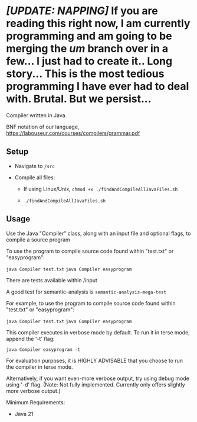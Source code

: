 # *[UPDATE:* ***NAPPING]*** If you are reading this right now, I am currently programming and am going to be merging the *um* branch over in a few... I just had to create it.. Long story... This is the most tedious programming I have ever had to deal with. Brutal. But we persist...
Compiler written in Java.

BNF notation of our language, https://labouseur.com/courses/compilers/grammar.pdf


## Setup


- Navigate to `/src`

- Compile all files:
  - If using Linux/Unix, ```chmod +x ./findAndCompileAllJavaFiles.sh```

  - ```./findAndCompileAllJavaFiles.sh```


## Usage

Use the Java "Compiler" class, along with an input file and optional flags, to compile a source program

To use the program to compile source code found within "test.txt" or "easyprogram":

```java Compiler test.txt```
```java Compiler easyprogram```

There are tests available within /input

A good test for semantic-analysis is ```semantic-analysis-mega-test```

For example, to use the program to compile source code found within "test.txt" or "easyprogram":

```java Compiler test.txt```
```java Compiler easyprogram```


This compiler executes in verbose mode by default. To run it in terse mode, append the '-t' flag: 

```java Compiler easyprogram -t```

For evaluation purposes, it is HIGHLY ADVISABLE that you choose to run the compiler in terse mode.


Alternatively, if you want even-more verbose output, try using debug mode using '-d' flag. (Note: Not fully implemented. Currently only offers slightly more verbose output.) 

Minimum Requirements:
- Java 21
